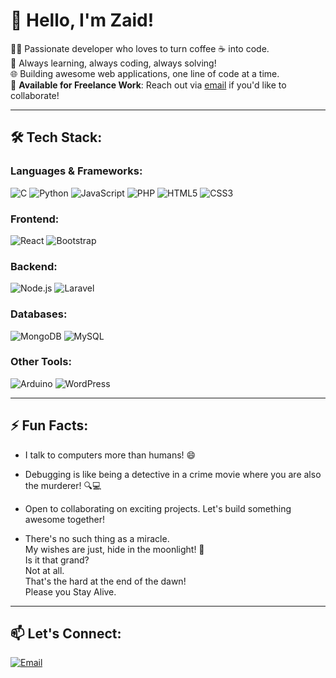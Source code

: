 <!---

- 👋 Hi, I’m @DeveloperXo
- 👀 I’m interested in exploring
- 🌱 I’m currently learning DSA
- 💞️ I’m looking to collaborate on ...
- 📫 How to reach me developer.zaid4u@gmail.com
- 😄 Pronouns: ...
- ⚡ Fun fact: I remember how to print `Hello, World` in Java!
- **Languages & Tool -**
- 

<!---
DeveloperXo/DeveloperXo is a ✨ special ✨ repository because its `README.md` (this file) appears on your GitHub profile.
You can click the Preview link to take a look at your changes.
--->



# 👋 Hello, I'm Zaid!

👨‍💻 Passionate developer who loves to turn coffee ☕ into code.  
🔭 Always learning, always coding, always solving!  
🌐 Building awesome web applications, one line of code at a time.  
💼 **Available for Freelance Work**: Reach out via [email](mailto:developer.zaid4u@gmail.com) if you'd like to collaborate!

---

## 🛠️ Tech Stack:

### Languages & Frameworks:
<p>
  <img src="https://img.shields.io/badge/C-555555?style=for-the-badge&logo=c&logoColor=white" alt="C" />
  <img src="https://img.shields.io/badge/Python-555555?style=for-the-badge&logo=python&logoColor=3776AB" alt="Python" />
  <img src="https://img.shields.io/badge/JavaScript-555555?style=for-the-badge&logo=javascript&logoColor=F7DF1E" alt="JavaScript" />
  <img src="https://img.shields.io/badge/PHP-555555?style=for-the-badge&logo=php&logoColor=777BB4" alt="PHP" />
  <img src="https://img.shields.io/badge/HTML5-555555?style=for-the-badge&logo=html5&logoColor=E34F26" alt="HTML5" />
  <img src="https://img.shields.io/badge/CSS3-555555?style=for-the-badge&logo=css3&logoColor=1572B6" alt="CSS3" />
</p>

### Frontend:
<p>
  <img src="https://img.shields.io/badge/React-555555?style=for-the-badge&logo=react&logoColor=61DAFB" alt="React" />
  <img src="https://img.shields.io/badge/Bootstrap-555555?style=for-the-badge&logo=bootstrap&logoColor=7952B3" alt="Bootstrap" />
</p>

### Backend:
<p>
  <img src="https://img.shields.io/badge/Node.js-555555?style=for-the-badge&logo=node.js&logoColor=339933" alt="Node.js" />
  <img src="https://img.shields.io/badge/Laravel-555555?style=for-the-badge&logo=laravel&logoColor=FF2D20" alt="Laravel" />
</p>

### Databases:
<p>
  <img src="https://img.shields.io/badge/MongoDB-555555?style=for-the-badge&logo=mongodb&logoColor=47A248" alt="MongoDB" />
  <img src="https://img.shields.io/badge/MySQL-555555?style=for-the-badge&logo=mysql&logoColor=4479A1" alt="MySQL" />
</p>

### Other Tools:
<p>
  <img src="https://img.shields.io/badge/Arduino-555555?style=for-the-badge&logo=arduino&logoColor=00979D" alt="Arduino" />
  <img src="https://img.shields.io/badge/WordPress-555555?style=for-the-badge&logo=wordpress&logoColor=21759B" alt="WordPress" />
</p>

---

## ⚡ Fun Facts:
- I talk to computers more than humans! 😄
- Debugging is like being a detective in a crime movie where you are also the murderer! 🔍💻
- Open to collaborating on exciting projects. Let's build something awesome together!

- There's no such thing as a miracle.<br>
  My wishes are just, hide in the moonlight! 🌙<br>
  Is it that grand?<br>
  Not at all.<br>
  That's the hard at the end of the dawn!<br>
  Please you Stay Alive.


---

## 📫 Let's Connect:

<p>
  <!--
  <a href="https://www.linkedin.com/in/your-profile" target="_blank">
    <img src="https://img.shields.io/badge/LinkedIn-555555?style=for-the-badge&logo=linkedin&logoColor=0A66C2" alt="LinkedIn" />
  </a>
  <a href="https://twitter.com/your-handle" target="_blank">
    <img src="https://img.shields.io/badge/Twitter-555555?style=for-the-badge&logo=twitter&logoColor=1DA1F2" alt="Twitter" />
  </a>
  -->
  <a href="mailto:developer.zaid4u@gmail.com" target="_blank">
    <img src="https://img.shields.io/badge/Email-555555?style=for-the-badge&logo=gmail&logoColor=EA4335" alt="Email" />
  </a>
</p>



